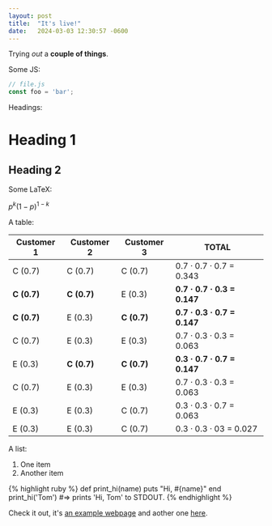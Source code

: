 ```yaml
---
layout: post
title:  "It's live!"
date:   2024-03-03 12:30:57 -0600
---
```

Trying _out_ a **couple of things**.

Some JS:

```js
// file.js
const foo = 'bar';
```

Headings:

# Heading 1

## Heading 2

Some LaTeX:

$p^k (1 - p)^{1-k}$

A table:

| Customer 1 | Customer 2 | Customer 3 | TOTAL |
| --- | --- | --- | --- |
| C (0.7) | C (0.7) | C (0.7) | 0.7 · 0.7 · 0.7 = 0.343 |
| **C (0.7)** | **C (0.7)** | E (0.3) | **0.7 · 0.7 · 0.3 = 0.147** |
| **C (0.7)** | E (0.3) | **C (0.7)** | **0.7 · 0.3 · 0.7 = 0.147** |
| C (0.7) | E (0.3) | E (0.3) | 0.7 · 0.3 · 0.3 = 0.063 |
| E (0.3) | **C (0.7)** | **C (0.7)** | **0.3 · 0.7 · 0.7 = 0.147** |
| C (0.7) | E (0.3) | E (0.3) | 0.7 · 0.3 · 0.3 = 0.063 |
| E (0.3) | E (0.3) | C (0.7) | 0.3 · 0.3 · 0.7 = 0.063 |
| E (0.3) | E (0.3) | C (0.7) | 0.3 · 0.3 · 03 = 0.027 |

A list:

1. One item
2. Another item

{% highlight ruby %}
def print_hi(name)
  puts "Hi, #{name}"
end
print_hi('Tom')
#=> prints 'Hi, Tom' to STDOUT.
{% endhighlight %}

Check it out, it's [an example webpage][example-com] and aother one [here](https://example.com).

[example-com]: https://example.com
